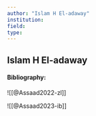 ```yaml
---
author: "Islam H El-adaway"
institution:
field:
type:
---
```


## Islam H El-adaway
#### Bibliography:

![[@Assaad2022-zl]]

![[@Assaad2023-ib]]